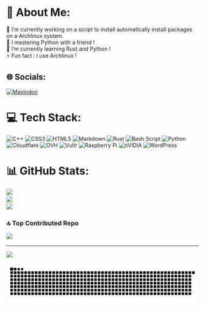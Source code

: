# 💫 About Me:
🔭 I’m currently working on a script to install automatically install packages on a Archlinux system.<br>🤝 I mastering Python with a friend !<br>🌱 I’m currently learning Rust and Python !<br>⚡ Fun fact : I use Archlinux !


## 🌐 Socials:
[![Mastodon](https://img.shields.io/badge/-MASTODON-%232B90D9?style=for-the-badge&logo=mastodon&logoColor=white)](https://mastodon.social/@la_flamme_bleute) 

# 💻 Tech Stack:
![C++](https://img.shields.io/badge/c++-%2300599C.svg?style=for-the-badge&logo=c%2B%2B&logoColor=white) ![CSS3](https://img.shields.io/badge/css3-%231572B6.svg?style=for-the-badge&logo=css3&logoColor=white) ![HTML5](https://img.shields.io/badge/html5-%23E34F26.svg?style=for-the-badge&logo=html5&logoColor=white) ![Markdown](https://img.shields.io/badge/markdown-%23000000.svg?style=for-the-badge&logo=markdown&logoColor=white) ![Rust](https://img.shields.io/badge/rust-%23000000.svg?style=for-the-badge&logo=rust&logoColor=white) ![Bash Script](https://img.shields.io/badge/bash_script-%23121011.svg?style=for-the-badge&logo=gnu-bash&logoColor=white) ![Python](https://img.shields.io/badge/python-3670A0?style=for-the-badge&logo=python&logoColor=ffdd54)  ![Cloudflare](https://img.shields.io/badge/Cloudflare-F38020?style=for-the-badge&logo=Cloudflare&logoColor=white) ![OVH](https://img.shields.io/badge/ovh-%23123F6D.svg?style=for-the-badge&logo=ovh&logoColor=#123F6D) ![Vultr](https://img.shields.io/badge/Vultr-007BFC.svg?style=for-the-badge&logo=vultr) ![Raspberry Pi](https://img.shields.io/badge/-Raspberry_Pi-C51A4A?style=for-the-badge&logo=Raspberry-Pi) ![nVIDIA](https://img.shields.io/badge/nVIDIA-%2376B900.svg?style=for-the-badge&logo=nVIDIA&logoColor=white) ![WordPress](https://img.shields.io/badge/WordPress-%23117AC9.svg?style=for-the-badge&logo=WordPress&logoColor=white)
# 📊 GitHub Stats:
![](https://github-readme-stats.vercel.app/api?username=Firebleudark&theme=vue-dark&hide_border=false&include_all_commits=true&count_private=false)<br/>
![](https://github-readme-streak-stats.herokuapp.com/?user=Firebleudark&theme=vue-dark&hide_border=false)<br/>
![](https://github-readme-stats.vercel.app/api/top-langs/?username=Firebleudark&theme=vue-dark&hide_border=false&include_all_commits=true&count_private=false&layout=compact)

### 🔝 Top Contributed Repo
![](https://github-contributor-stats.vercel.app/api?username=Firebleudark&limit=5&theme=vue-dark&combine_all_yearly_contributions=true)

---
[![](https://visitcount.itsvg.in/api?id=Firebleudark&icon=1&color=6)](https://visitcount.itsvg.in)

<picture>
  <source media="(prefers-color-scheme: dark)" srcset="https://raw.githubusercontent.com/firebleudark/firebleudark/output/github-snake-dark.svg" />
  <source media="(prefers-color-scheme: light)" srcset="https://raw.githubusercontent.com/firebleudark/firebleudark/output/github-snake.svg" />
  <img alt="github-snake" src="https://raw.githubusercontent.com/firebleudark/firebleudark/output/github-snake.svg" />
</picture>

